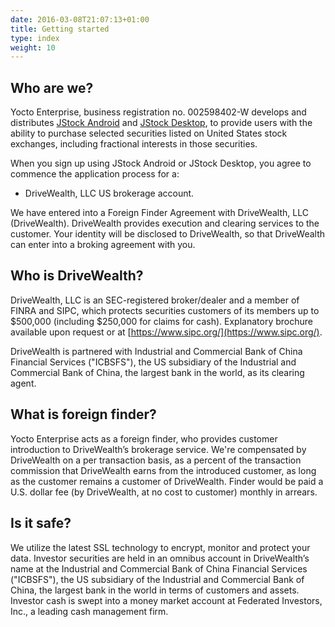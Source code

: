 ```yaml
---
date: 2016-03-08T21:07:13+01:00
title: Getting started
type: index
weight: 10
---
```


## Who are we?

Yocto Enterprise, business registration no. 002598402-W develops and distributes [JStock Android](https://play.google.com/store/apps/details?id=org.yccheok.jstock.gui) and [JStock Desktop](http://jstock.org/), to provide users with the ability to purchase selected securities listed on United States stock exchanges, including fractional interests in those securities.

When you sign up using JStock Android or JStock Desktop, you agree to commence the application process for a:

* DriveWealth, LLC US brokerage account.

We have entered into a Foreign Finder Agreement with DriveWealth, LLC (DriveWealth). DriveWealth provides execution and clearing services to the customer. Your identity will be disclosed to DriveWealth, so that DriveWealth can enter into a broking agreement with you.

## Who is DriveWealth?

DriveWealth, LLC is an SEC-registered broker/dealer and a member of FINRA and SIPC, which protects securities customers of its members up to $500,000 (including $250,000 for claims for cash). Explanatory brochure available upon request or at [https://www.sipc.org/](https://www.sipc.org/).

DriveWealth is partnered with Industrial and Commercial Bank of China Financial Services ("ICBSFS"), the US subsidiary of the Industrial and Commercial Bank of China, the largest bank in the world, as its clearing agent.

## What is foreign finder?

Yocto Enterprise acts as a foreign finder, who provides customer introduction to DriveWealth’s brokerage service. We're compensated by DriveWealth on a per transaction basis, as a percent of the transaction commission that DriveWealth earns from the introduced customer, as long as the customer remains a customer of DriveWealth. Finder would be paid a U.S. dollar fee (by DriveWealth, at no cost to  customer) monthly in arrears.

## Is it safe?

We utilize the latest SSL technology to encrypt, monitor and protect your data. Investor securities are held in an omnibus account in DriveWealth’s name at the Industrial and Commercial Bank of China Financial Services ("ICBSFS"), the US subsidiary of the Industrial and Commercial Bank of China, the largest bank in the world in terms of customers and assets.  Investor cash is swept into a money market account at Federated Investors, Inc., a leading cash management firm.
